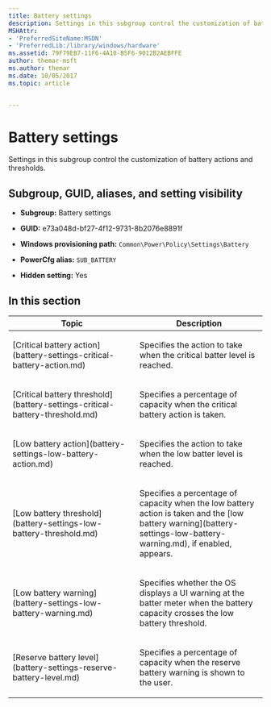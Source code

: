 ```yaml
---
title: Battery settings
description: Settings in this subgroup control the customization of battery actions and thresholds.
MSHAttr:
- 'PreferredSiteName:MSDN'
- 'PreferredLib:/library/windows/hardware'
ms.assetid: 79F79EB7-11F6-4A10-B5F6-9012B2AEBFFE
author: themar-msft
ms.author: themar
ms.date: 10/05/2017
ms.topic: article


---
```


# Battery settings


Settings in this subgroup control the customization of battery actions and thresholds.

## <span id="Subgroup__GUID__aliases__and_setting_visibility"></span><span id="subgroup__guid__aliases__and_setting_visibility"></span><span id="SUBGROUP__GUID__ALIASES__AND_SETTING_VISIBILITY"></span>Subgroup, GUID, aliases, and setting visibility


-   **Subgroup:** Battery settings

-   **GUID:** e73a048d-bf27-4f12-9731-8b2076e8891f

-   **Windows provisioning path:** `Common\Power\Policy\Settings\Battery`

-   **PowerCfg alias:** `SUB_BATTERY`

-   **Hidden setting:** Yes

## <span id="in_this_section"></span>In this section


<table>
<colgroup>
<col width="50%" />
<col width="50%" />
</colgroup>
<thead>
<tr class="header">
<th>Topic</th>
<th>Description</th>
</tr>
</thead>
<tbody>
<tr class="odd">
<td><p>[Critical battery action](battery-settings-critical-battery-action.md)</p></td>
<td><p>Specifies the action to take when the critical batter level is reached.</p></td>
</tr>
<tr class="even">
<td><p>[Critical battery threshold](battery-settings-critical-battery-threshold.md)</p></td>
<td><p>Specifies a percentage of capacity when the critical battery action is taken.</p></td>
</tr>
<tr class="odd">
<td><p>[Low battery action](battery-settings-low-battery-action.md)</p></td>
<td><p>Specifies the action to take when the low batter level is reached.</p></td>
</tr>
<tr class="even">
<td><p>[Low battery threshold](battery-settings-low-battery-threshold.md)</p></td>
<td><p>Specifies a percentage of capacity when the low battery action is taken and the [low battery warning](battery-settings-low-battery-warning.md), if enabled, appears.</p></td>
</tr>
<tr class="odd">
<td><p>[Low battery warning](battery-settings-low-battery-warning.md)</p></td>
<td><p>Specifies whether the OS displays a UI warning at the batter meter when the battery capacity crosses the low battery threshold.</p></td>
</tr>
<tr class="even">
<td><p>[Reserve battery level](battery-settings-reserve-battery-level.md)</p></td>
<td><p>Specifies a percentage of capacity when the reserve battery warning is shown to the user.</p></td>
</tr>
</tbody>
</table>
